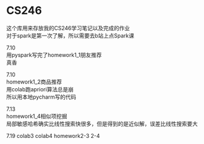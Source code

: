 # CS246
这个库用来存放我的CS246学习笔记以及完成的作业  
对于spark是第一次了解，所以需要去b站上点Spark课  

7.10  
用pyspark写完了homework1_1朋友推荐  
真香  

7.10  
homework1_2商品推荐  
用colab跑apriori算法总是崩  
所以用本地pycharm写的代码  

7.13  
homework1_4相似项挖掘  
局部敏感哈希确实比线性搜索快很多，但是得到的是近似解，误差比线性搜索要大

7.19
colab3   colab4  homework2-3  2-4
